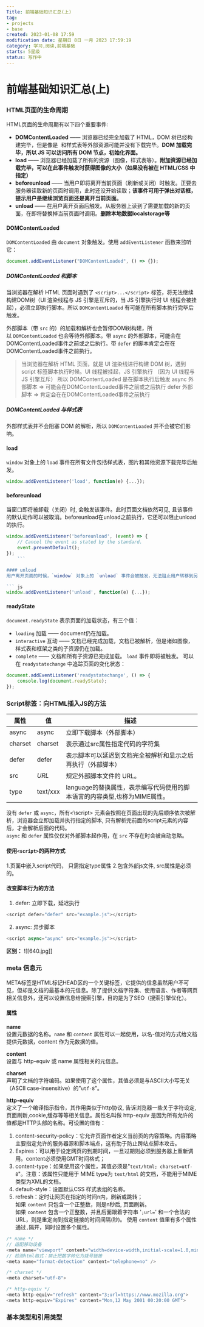 ```yaml
---
Title: 前端基础知识汇总(上)
tag:
- projects
- base
created: 2023-01-08 17:59
modification date: 星期日 8日 一月 2023 17:59:19
category: 学习,阅读,前端基础
starts: 5星级
status: 写作中
---
```


# 前端基础知识汇总(上)

### HTML页面的生命周期

HTML页面的生命周期有以下四个重要事件:
- **DOMContentLoaded** —— 浏览器已经完全加载了 HTML，DOM 树已经构建完毕，但是像是 <img> 和样式表等外部资源可能并没有下载完毕。**DOM 加载完毕，所以 JS 可以访问所有 DOM 节点，初始化界面。**
- **load** —— 浏览器已经加载了所有的资源（图像，样式表等）。**附加资源已经加载完毕，可以在此事件触发时获得图像的大小（如果没有被在 HTML/CSS 中指定）**
- **beforeunload** —— 当用户即将离开当前页面（刷新或关闭）时触发。正要去服务器读取新的页面时调用，此时还没开始读取；**该事件可用于弹出对话框，提示用户是继续浏览页面还是离开当前页面。**
- **unload** —— 在用户离开页面后触发。从服务器上读到了需要加载的新的页面，在即将替换掉当前页面时调用。**删除本地数据localstorage等**

#### DOMContentLoaded
`DOMContentLoaded` 由 `document` 对象触发。使用 `addEventListener` 函数来监听它：

``` js
document.addEventListener("DOMContentLoaded", () => {});
```

##### DOMContentLoaded 和脚本
当浏览器在解析 HTML 页面时遇到了 `<script>...</script>` 标签，将无法继续构建DOM树（UI 渲染线程与 JS 引擎是互斥的，当 JS 引擎执行时 UI 线程会被挂起），必须立即执行脚本。所以 `DOMContentLoaded` 有可能在所有脚本执行完毕后触发。

外部脚本（带 `src` 的）的加载和解析也会暂停DOM树构建，所以 `DOMContentLoaded` 也会等待外部脚本。带 `async` 的外部脚本，可能会在DOMContentLoaded事件之前或之后执行。带 `defer` 的脚本肯定会在在DOMContentLoaded事件之前执行。

> 当浏览器在解析 HTML 页面，就是 UI 渲染线进行构建 DOM 树，遇到 script 标签脚本执行时候。UI 线程被挂起，JS 引擎执行 （因为 UI 线程与 JS 引擎互斥）
> 所以 DOMContentLoaded 是在脚本执行后触发
> async 外部脚本 => 可能会在DOMContentLoaded事件之前或之后执行
> defer 外部脚本 => 肯定会在在DOMContentLoaded事件之前执行

##### DOMContentLoaded 与样式表
外部样式表并不会阻塞 DOM 的解析，所以 `DOMContentLoaded` 并不会被它们影响。

#### load
`window` 对象上的 `load` 事件在所有文件包括样式表，图片和其他资源下载完毕后触发。

``` js
window.addEventListener('load', function(e) {...});
```

#### beforeunload
当窗口即将被卸载（关闭）时, 会触发该事件。此时页面文档依然可见, 且该事件的默认动作可以被取消。beforeunload在unload之前执行，它还可以阻止unload的执行。

``` js
window.addEventListener('beforeunload', (event) => {
	// Cancel the event as stated by the standard.
	event.preventDefault();
});
	```

#### unload
用户离开页面的时候，`window` 对象上的 `unload` 事件会被触发，无法阻止用户转移到另一个页面上。

``` js
window.addEventListener('unload', function(e) {...});
```

#### readyState
`document.readyState` 表示页面的加载状态，有三个值：
-   `loading` 加载 —— document仍在加载。
-   `interactive` 互动 —— 文档已经完成加载，文档已被解析，但是诸如图像，样式表和框架之类的子资源仍在加载。
-   `complete` —— 文档和所有子资源已完成加载。 `load` 事件即将被触发。
可以在 `readystatechange` 中追踪页面的变化状态：

``` js
document.addEventListener('readystatechange', () => {
	console.log(document.readyState);
});
```

### Script标签：向HTML插入JS的方法
| 属性    | 值      | 描述                                                         |
| ------- | ------- | ------------------------------------------------------------ |
| async   | async   | 立即下载脚本（外部脚本）                                     |
| charset | charset | 表示通过src属性指定代码的字符集                              |
| defer   | defer   | 表示脚本可以延迟到文档完全被解析和显示之后再执行（外部脚本） |
| src     | _URL_   | 规定外部脚本文件的 URL。                                     |
|type|text/xxx|language的替换属性，表示编写代码使用的脚本语言的内容类型,也称为MIME属性。     |
没有 `defer` 或 `async`，所有<\script> 元素会按照在页面出现的先后顺序依次被解析，浏览器会立即加载并执行指定的脚本, 只有解析完前面的script元素的内容后，才会解析后面的代码。  
`async` 和 `defer` 属性仅仅对外部脚本起作用，在 `src` 不存在时会被自动忽略。

#### 使用`<script>`的两种方式
1.页面中嵌入script代码， 只需指定type属性
2.包含外部js文件, src属性是必须的。

#### 改变脚本行为的方法
1. defer: 立即下载，延迟执行
``` js
<script defer="defer" src="example.js"></script>
```
2. async: 异步脚本
``` js
<script async="async" src="example.js"></script>
```
**区别：**
![[640.jpg]]

### meta 信息元
META标签是HTML标记HEAD区的一个关键标签，它提供的信息虽然用户不可见，但却是文档的最基本的元信息。<meta>除了提供文档字符集、使用语言、作者等网页相关信息外，还可以设置信息给搜索引擎，目的是为了SEO（搜索引擎优化）。

#### 属性
**name**  
设置元数据的名称。`name` 和 `content` 属性可以一起使用，以名-值对的方式给文档提供元数据，content 作为元数据的值。

**content**  
设置与 http-equiv 或 name 属性相关的元信息。

**charset**  
声明了文档的字符编码。如果使用了这个属性，其值必须是与ASCII大小写无关（ASCII case-insensitive）的"`utf-8`"。

**http-equiv**  
定义了一个编译指示指令，其作用类似于http协议, 告诉浏览器一些关于字符设定,页面刷新,cookie,缓存等等相关信息。属性名叫做 http-equiv 是因为所有允许的值都是HTTP头部的名称。可设置的值有：
1.  content-security-policy：它允许页面作者定义当前页的内容策略。内容策略主要指定允许的服务器源和脚本端点，这有助于防止跨站点脚本攻击。
2.  Expires：可以用于设定网页的到期时间，一旦过期则必须到服务器上重新调用。content必须使用GMT时间格式；
3.  content-type：如果使用这个属性，其值必须是"`text/html; charset=utf-8`"。注意：该属性只能用于 MIME type为 `text/html` 的文档，不能用于MIME类型为XML的文档。
4.  default-style：设置默认CSS 样式表组的名称。
5.  refresh：定时让网页在指定的时间n内，刷新或跳转；  
    如果 `content` 只包含一个正整数，则是n秒后, 页面刷新。  
    如果 `content` 包含一个正整数，并且后面跟着字符串 '`;url=`' 和一个合法的 URL，则是重定向到指定链接的时间间隔(秒)。
使用  `content` 值里有多个属性通过`,`隔开，同时设置多个属性。

``` js
/* name */
// 适配移动设备
<meta name="viewport" content="width=device-width,initial-scale=1.0,minimum-scale=1.0,maximum-scale=1.0,user-scalable=no" />
// 检测html格式：禁止把数字转化为拨号链接
<meta name="format-detection" content="telephone=no" /> 

/* charset */
<meta charset="utf-8">

/* http-equiv */
<meta http-equiv="refresh" content="3;url=https://www.mozilla.org">
<meta http-equiv="Expires" content="Mon,12 May 2001 00:20:00 GMT">
```

### 基本类型和引用类型
